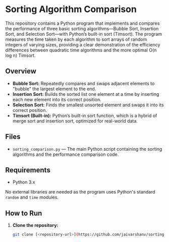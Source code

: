 # Sorting Algorithm Comparison

This repository contains a Python program that implements and compares the performance of three basic sorting algorithms—Bubble Sort, Insertion Sort, and Selection Sort—with Python’s built-in sort (Timsort). The program measures the time taken by each algorithm to sort arrays of random integers of varying sizes, providing a clear demonstration of the efficiency differences between quadratic time algorithms and the more optimal O(n log n) Timsort.

## Overview

- **Bubble Sort:** Repeatedly compares and swaps adjacent elements to "bubble" the largest element to the end.
- **Insertion Sort:** Builds the sorted list one element at a time by inserting each new element into its correct position.
- **Selection Sort:** Finds the smallest unsorted element and swaps it into its correct position.
- **Timsort (Built-in):** Python’s built-in sort function, which is a hybrid of merge sort and insertion sort, optimized for real-world data.

## Files

- `sorting_comparison.py` — The main Python script containing the sorting algorithms and the performance comparison code.

## Requirements

- Python 3.x

No external libraries are needed as the program uses Python's standard `random` and `time` modules.

## How to Run

1. **Clone the repository:**
   ```bash
   git clone [<repository-url>](https://github.com/jaivarshanv/sorting-/blob/main/sorting_comparison.py)
